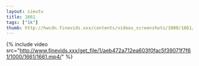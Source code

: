 ```yaml
--- 
layout: sieutv
title: 1661
tags: ["1k"]
thumb: http://hwcdn.finevids.xxx/contents/videos_screenshots/1000/1661/preview.mp4.jpg
---
```

{% include video src="http://www.finevids.xxx/get_file/1/aeb472a712ea603f0fac5f39071f7f61/1000/1661/1661.mp4/" %} 
